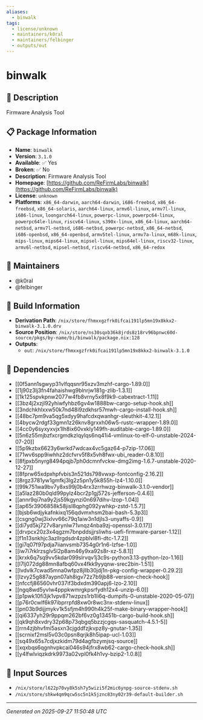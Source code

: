 ```yaml
---
aliases:
  - binwalk
tags:
  - license/unknown
  - maintainers/k0ral
  - maintainers/felbinger
  - outputs/out
---
```


# binwalk

## 📝 Description

Firmware Analysis Tool

## 📋 Package Information

- **Name**: `binwalk`
- **Version**: `3.1.0`
- **Available**: ✅ Yes
- **Broken**: ✅ No
- **Description**: Firmware Analysis Tool
- **Homepage**: [https://github.com/ReFirmLabs/binwalk](https://github.com/ReFirmLabs/binwalk)
- **License**: `unknown`
- **Platforms**: `x86_64-darwin`, `aarch64-darwin`, `i686-freebsd`, `x86_64-freebsd`, `x86_64-solaris`, `aarch64-linux`, `armv6l-linux`, `armv7l-linux`, `i686-linux`, `loongarch64-linux`, `powerpc-linux`, `powerpc64-linux`, `powerpc64le-linux`, `riscv64-linux`, `s390x-linux`, `x86_64-linux`, `aarch64-netbsd`, `armv7l-netbsd`, `i686-netbsd`, `powerpc-netbsd`, `x86_64-netbsd`, `i686-openbsd`, `x86_64-openbsd`, `armv5tel-linux`, `armv7a-linux`, `m68k-linux`, `mips-linux`, `mips64-linux`, `mipsel-linux`, `mips64el-linux`, `riscv32-linux`, `armv6l-netbsd`, `mipsel-netbsd`, `riscv64-netbsd`, `x86_64-redox`
## 👥 Maintainers

- @k0ral
- @felbinger


## 🔧 Build Information

- **Derivation Path**: `/nix/store/fhmxxgzfrk0ifcai191lp5mn19x8kkx2-binwalk-3.1.0.drv`
- **Source Position**: `/nix/store/ns30sqxb36k8jrds8z18rv96bpnwc60d-source/pkgs/by-name/bi/binwalk/package.nix:128`
- **Outputs**:
  - `out`:  `/nix/store/fhmxxgzfrk0ifcai191lp5mn19x8kkx2-binwalk-3.1.0`

## 🔗 Dependencies

- [[0f5ann1sgwyp31vlfqqsnr95xzv3mzhf-cargo-1.89.0]]
- [[1j90z3lj3fn4fahaishwg9blnrjw181g-zlib-1.3.1]]
- [[1k125spvkpnw2077w4fb8vrny5x8f9k9-cabextract-1.11]]
- [[3bz4j2xzjl92yhiwfyhbz6gv4w1888bw-cargo-setup-hook.sh]]
- [[3ndchkhlxxw50k7nd48i9zdkhsr57mwh-cargo-install-hook.sh]]
- [[48bc7pm9va5qg5xdyy9hafcdxqwanhgr-sleuthkit-4.12.1]]
- [[4bycw2rdgf33gmn1z26knv8grxxh06w5-rustc-wrapper-1.89.0]]
- [[4cc0y6syxyxvjx1lh8ix60vxkly149fh-auditable-cargo-1.89.0]]
- [[5n6z55mjbzfxcrgmdkzlqylqs6nq41i4-vmlinux-to-elf-0-unstable-2024-07-20]]
- [[5p9kzbx6623y6wrkd7wdcax4vc5gaz64-p7zip-17.06]]
- [[71wv6spp9iwhhz2dcfvrv5f8x5vh8fwx-ubi_reader-0.8.10]]
- [[8fjpxb5nyrg8494pqjb7ph0dcmnfvckw-dmg2img-1.6.7-unstable-2020-12-27]]
- [[8fprw65xdpxhpfvbis3n521ds798vwxp-fontconfig-2.16.2]]
- [[8rgz3781yw1gmfkj3lg2z5pn1y5k855h-lz4-1.10.0]]
- [[99k751wa9bv7y8xs99j0b4rx3zrrhwzg-binwalk-3.1.0-vendor]]
- [[a5laz280b0qld99pylz4bcr2p1gj572s-jefferson-0.4.6]]
- [[annr9qi7na9y2js59kgynzi0n697dihv-lzop-1.04]]
- [[ap65r3906858k58jisl8qphg092ywhkp-zstd-1.5.7]]
- [[bjsb6wdjykafnkixq156qdvmxhsm2bai-bash-5.3p3]]
- [[csgng0wj3ixlvv66c79q1aiw3n1djls3-unyaffs-0.9]]
- [[di7yd5kj727v8arynlw71vnqz4nba9zj-openssl-3.0.17]]
- [[drvpcx20z3x4qgzm7bnpddsjjrsliwhs-uefi-firmware-parser-1.12]]
- [[f1n13snkhjc3azllrgdsdr4zpblvl8fi-dtc-1.7.2]]
- [[gi7q07f97pdja7iianvsmb7354g0r1n6-lzfse-1.0]]
- [[iw7i7rklrzsglv5l2p8am46y9xa92s8r-xz-5.8.1]]
- [[krxk6q7sq9vv5kdar099slrvqv1j3c9s-python3.13-python-lzo-1.16]]
- [[l7lj072dg88mn8afbq60vx4fkk9yyqnw-srec2bin-1.51]]
- [[lvdvlk7cwad5mna0wfpz8jllb30jdj1n-pkg-config-wrapper-0.29.2]]
- [[lzvy25g887aypn07ah8igv72z7b9jb88-version-check-hook]]
- [[nfccfj86560vhr037if3bdxdm390apj6-lzo-2.10]]
- [[ngq8wd5yvlw4pppkwmrgkpsrfydh12x4-unzip-6.0]]
- [[p1pwk10fi3jk1vpv871wzpzs1rb1li6q-dumpifs-0-unstable-2020-05-07]]
- [[p76r0cwlf6k97ibprrpfd8xw0r8wc3nx-stdenv-linux]]
- [[pn03b9dijjmykv1k5sfjm4h990h4k25f-make-binary-wrapper-hook]]
- [[qi6337yh29r9ppqm262bf6vz0g13451b-cargo-build-hook.sh]]
- [[qk9qh8xvdry32p68p73qbgq5bzzjcgqs-sasquatch-4.5.1-5]]
- [[rrn4zjbhvfmi5asxn3cjgddfzjkvpz8y-gnutar-1.35]]
- [[scrnixf2msl5v03c0psn8qrjk8h5ipap-ucl-1.03]]
- [[sq49x65s7cdjxzkidm79d4agfbzymjsq-source]]
- [[xqxbqs6qgnhvpkcai046s94jfrx8wb62-cargo-check-hook.sh]]
- [[y4lfwlviqzkdrk9973a02vpl0fk4h1vy-bzip2-1.0.8]]

## 📁 Input Sources

- `/nix/store/l622p70vy8k5sh7y5wizi5f2mic6ynpg-source-stdenv.sh`
- `/nix/store/shkw4qm9qcw5sc5n1k5jznc83ny02r39-default-builder.sh`

---
*Generated on 2025-09-27 11:50:48 UTC*
